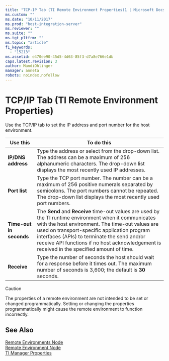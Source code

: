 ```yaml
---
title: "TCP-IP Tab (TI Remote Environment Properties)1 | Microsoft Docs"
ms.custom: ""
ms.date: "10/11/2017"
ms.prod: "host-integration-server"
ms.reviewer: ""
ms.suite: ""
ms.tgt_pltfrm: ""
ms.topic: "article"
f1_keywords: 
  - "15213"
ms.assetid: e470ee90-45d5-4d63-85f3-d7a8e766e1db
caps.latest.revision: 3
author: MandiOhlinger
manager: anneta
robots: noindex,nofollow
---
```

# TCP/IP Tab (TI Remote Environment Properties)
Use the TCP/IP tab to set the IP address and port number for the host environment.  
  
|Use this|To do this|  
|--------------|----------------|  
|**IP/DNS address**|Type the address or select from the drop-down list. The address can be a maximum of 256 alphanumeric characters. The drop-down list displays the most recently used IP addresses.|  
|**Port list**|Type the TCP port number. The number can be a maximum of 256 positive numerals separated by semicolons. The port numbers cannot be repeated. The drop-down list displays the most recently used port numbers.|  
|**Time-out in seconds**|The **Send** and **Receive** time-out values are used by the TI runtime environment when it communicates with the host environment. The time-out values are used on transport-specific application program interfaces (APIs) to terminate the send and/or receive API functions if no host acknowledgement is received in the specified amount of time.|  
|**Receive**|Type the number of seconds the host should wait for a response before it times out. The maximum number of seconds is 3,600; the default is **30** seconds.|  
  
> [!CAUTION]
>  The properties of a remote environment are not intended to be set or changed programmatically. Setting or changing the properties programmatically might cause the remote environment to function incorrectly.  
  
## See Also  
 [Remote Environments Node](../core/remote-environments-node.md)   
 [Remote Environment Node](../core/remote-environment-node.md)   
 [TI Manager Properties](../core/ti-manager-properties.md)